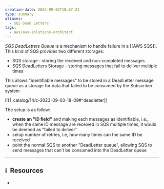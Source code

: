 ```yaml
---
creation-date: 2023-09-03T18:07:21
type: summary
aliases:
  - SQS Dead Letters
tags:
  - aws/aws-solutions-architect
---
```


*SQS DeadLetters Queue* is a mechanism to handle failure in a [[AWS SQS]]. This kind of SQS provides two different storages: 
- SQS storage - storing the received and non-completed messages
- SQS DeadLetters Storage - storing messages that fail to deliver multiple times

This allows "identifiable messages" to be stored in a DeadLetter message queue as a storage for data that failed to be consumed by the Subscriber system

![[1_catalog/14/c-2023-09-03-18-09#^deadletter]]

The setup is as follow: 
- **create an "ID field"** and making each messages as identifiable, i.e., when the same ID message are received in SQS multiple times, it would be deemed as "failed to deliver"
- setup number of retries, i.e, how many times can the same ID be received
- point the normal SQS to another "DeadLetter queue", allowing SQS to send messages that can't be consumed into the DeadLetter queue



---
## ℹ️  Resources
- 
